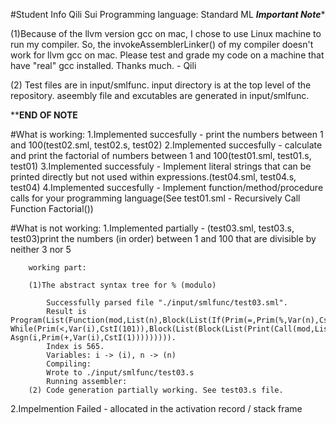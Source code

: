 #Student Info
Qili Sui
Programming language: Standard ML
*****Important Note****** 

(1)Because of the llvm version gcc on mac, I chose to use Linux machine to run my compiler. 
So, the invokeAssemblerLinker() of my compiler doesn't work for llvm gcc on mac.
Please test and grade my code on a machine that have "real" gcc installed. Thanks much. - Qili

(2) Test files are in input/smlfunc. input directory is at the top level of the repository.
    aseembly file and excutables are generated in input/smlfunc.

********END OF NOTE******



#What is working:
1.Implemented succesfully - print the numbers between 1 and 100(test02.sml, test02.s, test02)
2.Implemented succesfully - calculate and print the factorial of numbers between 1 and 100(test01.sml, test01.s, test01)
3.Implemented successfuly - Implement literal strings that can be printed directly but not used within expressions.(test04.sml, test04.s, test04)
4.Implemented succesfully - Implement function/method/procedure calls for your programming language(See test01.sml - Recursively Call Function Factorial())



#What is not working:
1.Implemented partially - (test03.sml, test03.s, test03)print the numbers (in order) between 1 and 100 that are divisible by neither 3 nor 5
        
        working part:  

        (1)The abstract syntax tree for % (modulo) 

            Successfully parsed file "./input/smlfunc/test03.sml".
            Result is Program(List(Function(mod,List(n),Block(List(If(Prim(=,Prim(%,Var(n),CstI(3)),CstI(0)),Block(List(Return(Var(n)))),Block(List(Return(CstI(0))))))))),Block(List(Asgn(i,CstI(1)), While(Prim(<,Var(i),CstI(101)),Block(List(Block(List(Print(Call(mod,List(Var(i)))))), Asgn(i,Prim(+,Var(i),CstI(1))))))))).
            Index is 565.
            Variables: i -> (i), n -> (n)
            Compiling:
            Wrote to ./input/smlfunc/test03.s
            Running assembler: 
        (2) Code generation partially working. See test03.s file.

2.Impelmention Failed - allocated in the activation record / stack frame
